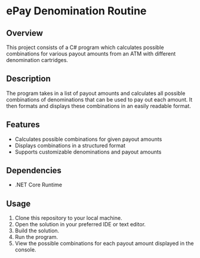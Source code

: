 # ePay Denomination Routine

## Overview

This project consists of a C# program which calculates possible combinations for various payout amounts from an ATM with different denomination cartridges.

## Description

The program takes in a list of payout amounts and calculates all possible combinations of denominations that can be used to pay out each amount. It then formats and displays these combinations in an easily readable format.

## Features

- Calculates possible combinations for given payout amounts
- Displays combinations in a structured format
- Supports customizable denominations and payout amounts

## Dependencies

- .NET Core Runtime

## Usage

1. Clone this repository to your local machine.
2. Open the solution in your preferred IDE or text editor.
3. Build the solution.
4. Run the program.
5. View the possible combinations for each payout amount displayed in the console.